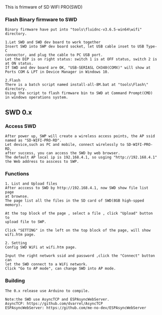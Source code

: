 This is frimware of SD WIFI PRO(SWD)


### Flash Binary firmware to SWD
    Binary firmware have put into "tools\fluidnc-v3.6.5-win64\wifi" directory.

    1.Let SWD and SWD dev board to work together
    Insert SWD into SWP dev board socket, let USB cable inset to USB Type-C 
    connector, and plug the cable to PC USB port.
    Let the DIP is on right status: switch 1 is at OFF status, switch 2 is 
    at ON status. 
    If SWD and dev board are OK, "USB-SERIASL CH340(COMX)" will show at 
    Ports COM & LPT in Device Manager in Windows 10.

    2.Flash
    There is a batch script named install-all-8M.bat at "tools\Flash\" 
    directory.  
    Using the script to flash firmware bin to SWD at Command Prompt(CMD) 
    in windows operations system.

## SWD 0.x

### Access SWD 
    After power up, SWP will create a wireless access points, the AP ssid 
    named as "SD-WIFI-PRO-RD".
    Let device,such as PC and mobile, connect wirelessly to SD-WIFI-PRO-RD, 
    after success, you can access the SWD by web browser.
    The default AP local ip is 192.168.4.1, so usging "http://192.168.4.1" 
    the Web address to asscess to SWP.

### Functions
    1. List and Upload files
    After acccess to SWD by http://192.168.4.1, now SWD show file list page 
    at brownse.
    The page list all the files in the SD card of SWD(8GB high-spped memory).

    At the top block of the page , select a file , click "Upload" button to 
    upload file to SWP.

    Click "SETTING" in the left on the top block of the page, will show 
    wifi.htm page.

    2. Setting
    Config SWD WiFi at wifi.htm page.

    Input the right network ssid and password ,click the "Connect" button can 
    let the SWD connect to a WiFi network.
    Click "Go to AP mode", can change SWD into AP mode.

### Building 
    The 0.x release use Arduino to compile.
    
    Note:the SWD use AsyncTCP and ESPAsyncWebServer.  
    AsyncTCP: https://github.com/dvarrel/AsyncTCP
	ESPAsyncWebServer: https://github.com/me-no-dev/ESPAsyncWebServer

    